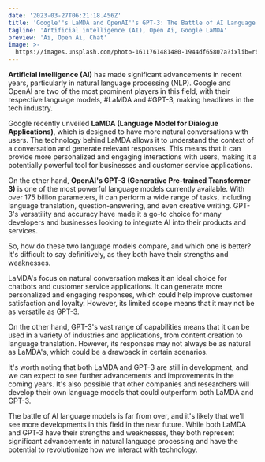 ```yaml
---
date: '2023-03-27T06:21:18.456Z'
title: 'Google''s LaMDA and OpenAI''s GPT-3: The Battle of AI Language Models'
tagline: 'Artificial intelligence (AI), Open Ai, Google LaMDA'
preview: 'Ai, Open Ai, Chat'
image: >-
  https://images.unsplash.com/photo-1611761481480-1944df65807a?ixlib=rb-4.0.3&ixid=MnwxMjA3fDB8MHxwaG90by1wYWdlfHx8fGVufDB8fHx8&auto=format&fit=crop&w=1170&q=80
---
```

**Artificial intelligence (AI)** has made significant advancements in recent years, particularly in natural language processing (NLP). Google and OpenAI are two of the most prominent players in this field, with their respective language models, #LaMDA and #GPT-3, making headlines in the tech industry.

Google recently unveiled **LaMDA (Language Model for Dialogue Applications)**, which is designed to have more natural conversations with users. The technology behind LaMDA allows it to understand the context of a conversation and generate relevant responses. This means that it can provide more personalized and engaging interactions with users, making it a potentially powerful tool for businesses and customer service applications.

On the other hand, **OpenAI's GPT-3 (Generative Pre-trained Transformer 3)** is one of the most powerful language models currently available. With over 175 billion parameters, it can perform a wide range of tasks, including language translation, question-answering, and even creative writing. GPT-3's versatility and accuracy have made it a go-to choice for many developers and businesses looking to integrate AI into their products and services.

So, how do these two language models compare, and which one is better? It's difficult to say definitively, as they both have their strengths and weaknesses.

LaMDA's focus on natural conversation makes it an ideal choice for chatbots and customer service applications. It can generate more personalized and engaging responses, which could help improve customer satisfaction and loyalty. However, its limited scope means that it may not be as versatile as GPT-3.

On the other hand, GPT-3's vast range of capabilities means that it can be used in a variety of industries and applications, from content creation to language translation. However, its responses may not always be as natural as LaMDA's, which could be a drawback in certain scenarios.

It's worth noting that both LaMDA and GPT-3 are still in development, and we can expect to see further advancements and improvements in the coming years. It's also possible that other companies and researchers will develop their own language models that could outperform both LaMDA and GPT-3.

The battle of AI language models is far from over, and it's likely that we'll see more developments in this field in the near future. While both LaMDA and GPT-3 have their strengths and weaknesses, they both represent significant advancements in natural language processing and have the potential to revolutionize how we interact with technology.
